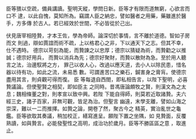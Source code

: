 臣等猥以空疏，備員講讀。聖明天縱，學問日新。臣等才有限而道無窮，心欲言而口不
逮，以此自愧，莫知所為。竊謂人臣之納忠，譬如醫者之用藥，藥雖進於醫手，方多傳
於古人。若已經效於世間，不必皆從於己出。

伏見唐宰相陸贄，才本王佐，學為帝師。論深切於事情，言不離於道德。智如子房而文
則過，辯如賈誼而術不疏，上以格君心之非，下以通天下之志。但其不幸，仕不遇時。
德宗以苛刻為能，而贄諫之以忠厚；德宗以猜疑為術，而贄勸之以推誠；德宗好用兵，
而贄以消兵為先；德宗好聚財，而贄以散財為急。至於用人聽言之法，治邊馭將之方，
罪己以收人心，改過以應天道，去小人以除民患，惜名器以待有功，如此之流，未易悉
數。可謂進苦口之樂石，鍼害身之膏肓。使德宗盡用其言，則貞觀可得而復。
臣
等每退自西閤，即私相告言，以陛下聖明，必喜贄議論。但使聖賢之相契，即如臣主
之同時。昔馮唐論頗牧之賢，則漢文為之太息；魏相條董之對，則孝宣以致中興。若陛
下能自得師，則莫若近取諸贄。夫六經三史，諸子百家，非無可觀，皆足為治。但聖言
幽遠，末學支離，譬如山海之崇深，難以一二而推擇。如贄之論，開卷了然，聚古今之
精英，實治亂世之龜鑑。臣等欲取其奏議，稍加校正，繕寫進呈。願陛下置之坐隅，如
見贄面，反覆熟讀，如與贄言。必能發聖性之高明，成治功於歲月。臣等不勝區區之意
，取進止。

